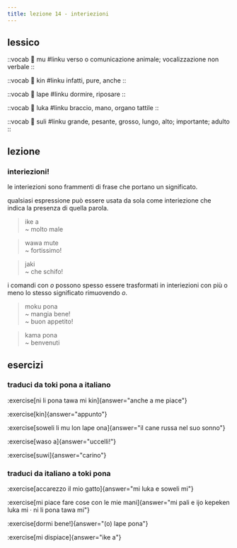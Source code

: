 ```yaml
---
title: lezione 14 - interiezioni 
---
```

## lessico
::vocab
󱤹 mu
#linku
verso o comunicazione animale; vocalizzazione non verbale
::

::vocab
󱥹 kin
#linku
infatti, pure, anche
::

::vocab
󱤢 lape
#linku
dormire, riposare
::

::vocab
󱤭 luka
#linku
braccio, mano, organo tattile
::

::vocab
󱥣 suli
#linku
grande, pesante, grosso, lungo, alto; importante; adulto
::

## lezione
### interiezioni!
le interiezioni sono frammenti di frase che portano un significato.

qualsiasi espressione può essere usata da sola come interiezione che indica la presenza di quella parola. 

> ike a \
> ~ molto male

> wawa mute \
> ~ fortissimo!

> jaki \
> ~ che schifo!

 i comandi con *o* possono spesso essere trasformati in interiezioni con più o meno lo stesso significato rimuovendo *o*. 

> moku pona \
> ~ mangia bene! \
> ~ buon appetito!

> kama pona \
> ~ benvenuti

## esercizi
### traduci da toki pona a italiano 
:exercise[ni li pona tawa mi kin]{answer="anche a me piace"}

:exercise[kin]{answer="appunto"}

:exercise[soweli li mu lon lape ona]{answer="il cane russa nel suo sonno"}

:exercise[waso a]{answer="uccelli!"}

:exercise[suwi]{answer="carino"}

### traduci da italiano a toki pona
:exercise[accarezzo il mio gatto]{answer="mi luka e soweli mi"}

:exercise[mi piace fare cose con le mie mani]{answer="mi pali e ijo kepeken luka mi · ni li pona tawa mi"}

:exercise[dormi bene!]{answer="(o) lape pona"}

:exercise[mi dispiace]{answer="ike a"}